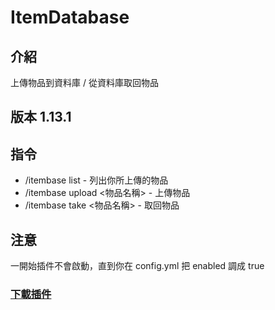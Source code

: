 # ItemDatabase

## 介紹
上傳物品到資料庫 / 從資料庫取回物品

## 版本 1.13.1

## 指令
- /itembase list - 列出你所上傳的物品
- /itembase upload <物品名稱> - 上傳物品
- /itembase take <物品名稱> - 取回物品

## 注意
一開始插件不會啟動，直到你在 config.yml 把 enabled 調成 true

### [下載插件](http://destyy.com/wXnuMN)
